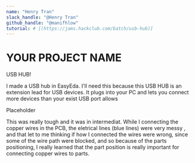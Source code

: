 ```yaml
---
name: "Henry Tran"
slack_handle: "@Henry Tran"
github_handle: "@manifhlow"
tutorial: # [(https://jams.hackclub.com/batch/usb-hub)]
---
```


# YOUR PROJECT NAME
USB HUB!
<!-- Describe your board in 2-3 sentences. What are you making? What will it do? -->
I made a USB hub in EasyEda. I'll need this because this USB HUB is an extension lead for USB devices. It plugs into your PC and lets you connect more
devices than your exist USB port allows
<!-- How much is it going to cost? -->
Placeholder
<!-- Tell us a little bit about your design process. What were some challenges? What helped? ***Totally optional*** -->
This was really tough and it was in intermediat. While I connecting the copper wires in the PCB, the eletrical lines (blue lines) were very messy
, and that let to me thinking if how I connected the wires were wrong, since some of the wire path were blocked, and so because of the parts positioning,
I really learned that the part position is really important for connecting copper wires to parts. 

